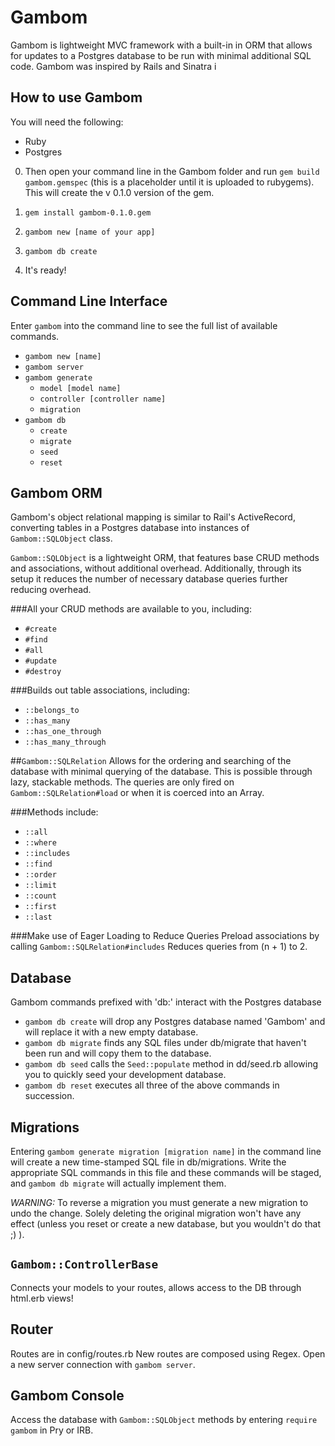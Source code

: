 Gambom
======

Gambom is lightweight MVC framework with a built-in in ORM that allows for updates to a Postgres database to be run with minimal additional SQL code.  Gambom was inspired by Rails and Sinatra i

How to use Gambom
-----------------

You will need the following:
  * Ruby
  * Postgres

0. Then open your command line in the Gambom folder and run `gem build gambom.gemspec` (this is a placeholder until it is uploaded to rubygems).  This will create the v 0.1.0 version of the gem.


1. `gem install gambom-0.1.0.gem`
2. `gambom new [name of your app]`
3. `gambom db create`
4. It's ready!

Command Line Interface
----------------------

Enter `gambom` into the command line to see the full list of available commands.

* `gambom new [name]`
* `gambom server`
* `gambom generate`
  * `model [model name]`
  * `controller [controller name]`
  * `migration`
* `gambom db`
  * `create`
  * `migrate`
  * `seed`
  * `reset`

Gambom ORM
----------

Gambom's object relational mapping is similar to Rail's ActiveRecord, converting tables in a Postgres database into instances of `Gambom::SQLObject` class.

`Gambom::SQLObject` is a lightweight ORM, that features base CRUD methods and associations, without additional overhead.  Additionally, through its setup it reduces the number of necessary database queries further reducing overhead.

###All your CRUD methods are available to you, including:
* `#create`
* `#find`
* `#all`
* `#update`
* `#destroy`

###Builds out table associations, including:
* `::belongs_to`
* `::has_many`
* `::has_one_through`
* `::has_many_through`

##`Gambom::SQLRelation`
Allows for the ordering and searching of the database with minimal querying of the database.  This is possible through lazy, stackable methods.  The queries are only fired on `Gambom::SQLRelation#load` or when it is coerced into an Array.

###Methods include:
* `::all`
* `::where`
* `::includes`
* `::find`
* `::order`
* `::limit`
* `::count`
* `::first`
* `::last`

###Make use of Eager Loading to Reduce Queries
Preload associations by calling `Gambom::SQLRelation#includes`
Reduces queries from (n + 1) to 2.

Database
--------

Gambom commands prefixed with 'db:' interact with the Postgres database
* `gambom db create` will drop any Postgres database named 'Gambom' and will replace it with a new empty database.
* `gambom db migrate` finds any SQL files under db/migrate that haven't been run and will copy them to the database.
* `gambom db seed` calls the `Seed::populate` method in dd/seed.rb allowing you to quickly seed your development database.
* `gambom db reset` executes all three of the above commands in succession.

Migrations
----------

Entering `gambom generate migration [migration name]` in the command line will create a new time-stamped SQL file in db/migrations.  Write the appropriate SQL commands in this file and these commands will be staged, and `gambom db migrate` will actually implement them.

_*WARNING:*_ To reverse a migration you must generate a new migration to undo the change.  Solely deleting the original migration won't have any effect (unless you reset or create a new database, but you wouldn't do that ;) ).

`Gambom::ControllerBase`
------------------------

Connects your models to your routes, allows access to the DB through html.erb views!

Router
------

Routes are in config/routes.rb  New routes are composed using Regex.  Open a new server connection with `gambom server`.

Gambom Console
--------------

Access the database with `Gambom::SQLObject` methods by entering `require gambom` in Pry or IRB.
